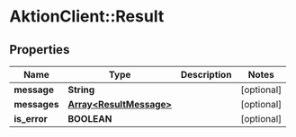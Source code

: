# AktionClient::Result

## Properties
Name | Type | Description | Notes
------------ | ------------- | ------------- | -------------
**message** | **String** |  | [optional] 
**messages** | [**Array&lt;ResultMessage&gt;**](ResultMessage.md) |  | [optional] 
**is_error** | **BOOLEAN** |  | [optional] 


